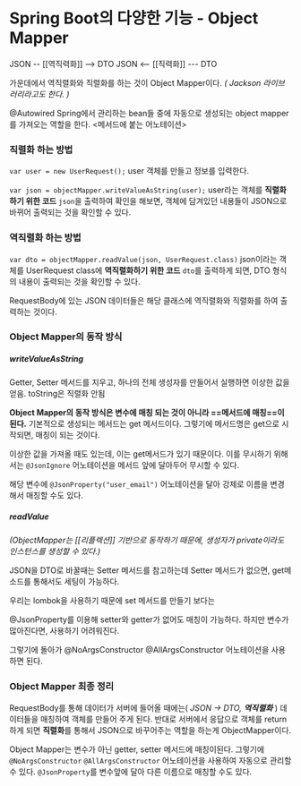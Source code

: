 # Spring Boot의 다양한 기능 - Object Mapper
JSON -- [[역직력화]] --> DTO
JSON <-- [[직력화]] --- DTO

가운데에서 역직렬화와 직렬화를 하는 것이 Object Mapper이다.
	*( Jackson 라이브러리라고도 한다. )*


@Autowired
	Spring에서 관리하는 bean들 중에 자동으로 생성되는 object mapper를 가져오는 역할을 한다.
	<메서드에 붙는 어노테이션>


### 직렬화 하는 방법
`var user = new UserRequest();`
user 객체를 만들고 정보를 입력한다.

`var json = objectMapper.writeValueAsString(user);`
	user라는 객체를 **직렬화 하기 위한 코드**
	`json`을 출력하여 확인을 해보면, 객체에 담겨있던 내용들이 JSON으로 바뀌어 출력되는 것을 확인할 수 있다.


### 역직렬화 하는 방법
`var dto = objectMapper.readValue(json, UserRequest.class)`
	json이라는 객체를 UserRequest class에 **역직렬화하기 위한 코드**
	`dto`를 출력하게 되면, DTO 형식의 내용이 출력되는 것을 확인할 수 있다.

RequestBody에 있는 JSON 데이터들은 해당 클래스에 역직렬화와 직렬화를 하여 출력하는 것이다.



### Object Mapper의 동작 방식
##### writeValueAsString
Getter, Setter 메서드를 지우고, 하나의 전체 생성자를 만들어서 실행하면 이상한 값을 얻음.
toString은 직렬화 안됨

**Object Mapper의 동작 방식은 변수에 매칭 되는 것이 아니라 ==메서드에 매칭==이 된다.**
기본적으로 생성되는 메서드는 get 메서드이다. 그렇기에 메서드명은 get으로 시작되면, 매칭이 되는 것이다.

이상한 값을 가져올 때도 있는데, 이는 get메서드가 있기 때문이다. 이를 무시하기 위해서는 `@JsonIgnore` 어노테이션을 메서드 앞에 달아두어 무시할 수 있다.

해당 변수에 `@JsonProperty("user_email")` 어노테이션을 달아 강제로 이름을 변경해서 매칭할 수도 있다.


##### readValue
*(ObjectMapper는 [[리플렉션]] 기반으로 동작하기 때문에, 생성자가 private이라도 인스턴스를 생성할 수 있다.)*

JSON을 DTO로 바꿀때는 
Setter 메서드를 참고하는데 Setter 메서드가 없으면, get메소드를 통해서도 세팅이 가능하다.

우리는 lombok을 사용하기 때문에 set 메서드를 만들기 보다는 

@JsonProperty를 이용해 setter와 getter가 없어도 매칭이 가능하다. 하지만 변수가 많아진다면, 사용하기 어려워진다.

그렇기에 돌아가
@NoArgsConstructor
@AllArgsConstructor 어노테이션을 사용하면 된다.








### Object Mapper 최종 정리
RequestBody를 통해 데이터가 서버에 들어올 때에는( *JSON -> DTO, **역직렬화*** )  데이터들을 매칭하여 객체를 만들어 주게 된다.
반대로 서버에서 응답으로 객체를 return하게 되면 **직렬화**를 통해서 JSON으로 바꾸어주는 역할을 하는게 ObjectMapper이다.

Object Mapper는 변수가 아닌 getter, setter 메서드에 매칭이된다. 그렇기에 `@NoArgsConstructor`
`@AllArgsConstructor` 어노테이션을 사용하여 자동으로 관리할 수 있다. `@JsonProperty`를 변수앞에 달아 다른 이름으로 매칭할 수도 있다.